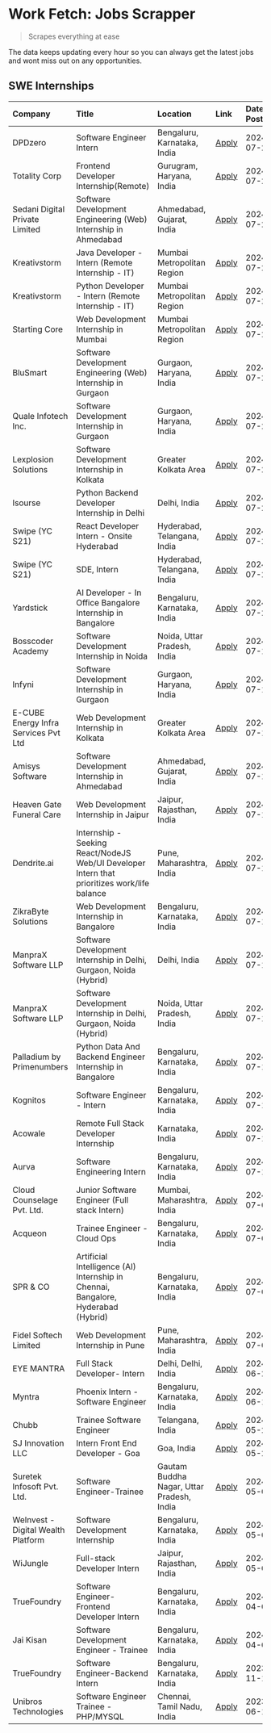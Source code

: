 # Work Fetch: Jobs Scrapper
> Scrapes everything at ease

The data keeps updating every hour so you can always get the latest jobs and wont miss out on any opportunities.

## SWE Internships
<!--START_SECTION:workfetch-->
| Company                              | Title                                                                                        | Location                                  | Link                                                                                                                                                                                                                                                                                                        | Date Posted   |
|:-------------------------------------|:---------------------------------------------------------------------------------------------|:------------------------------------------|:------------------------------------------------------------------------------------------------------------------------------------------------------------------------------------------------------------------------------------------------------------------------------------------------------------|:--------------|
| DPDzero                              | Software Engineer Intern                                                                     | Bengaluru, Karnataka, India               | [Apply](https://in.linkedin.com/jobs/view/software-engineer-intern-at-dpdzero-3984918371?position=40&pageNum=0&refId=Usm4EEB4qowvtOfY%2BcBp6A%3D%3D&trackingId=il50mv4v2Ez6VgJ%2FPNAorg%3D%3D&trk=public_jobs_jserp-result_search-card)                                                                     | 2024-07-26    |
| Totality Corp                        | Frontend Developer Internship(Remote)                                                        | Gurugram, Haryana, India                  | [Apply](https://in.linkedin.com/jobs/view/frontend-developer-internship-remote-at-totality-corp-3982253688?position=7&pageNum=0&refId=Usm4EEB4qowvtOfY%2BcBp6A%3D%3D&trackingId=A1WoYuegZavBUx6v8hhUwA%3D%3D&trk=public_jobs_jserp-result_search-card)                                                      | 2024-07-25    |
| Sedani Digital Private Limited       | Software Development Engineering (Web) Internship in Ahmedabad                               | Ahmedabad, Gujarat, India                 | [Apply](https://in.linkedin.com/jobs/view/software-development-engineering-web-internship-in-ahmedabad-at-sedani-digital-private-limited-3985017980?position=12&pageNum=0&refId=Usm4EEB4qowvtOfY%2BcBp6A%3D%3D&trackingId=ltrtNgWpc87mjoutGFWmkQ%3D%3D&trk=public_jobs_jserp-result_search-card)            | 2024-07-25    |
| Kreativstorm                         | Java Developer - Intern (Remote Internship - IT)                                             | Mumbai Metropolitan Region                | [Apply](https://in.linkedin.com/jobs/view/java-developer-intern-remote-internship-it-at-kreativstorm-3984337445?position=27&pageNum=0&refId=Usm4EEB4qowvtOfY%2BcBp6A%3D%3D&trackingId=f%2F1XiQA4AN33CYGpzQY0wg%3D%3D&trk=public_jobs_jserp-result_search-card)                                              | 2024-07-25    |
| Kreativstorm                         | Python Developer - Intern (Remote Internship - IT)                                           | Mumbai Metropolitan Region                | [Apply](https://in.linkedin.com/jobs/view/python-developer-intern-remote-internship-it-at-kreativstorm-3985007700?position=39&pageNum=0&refId=Usm4EEB4qowvtOfY%2BcBp6A%3D%3D&trackingId=qaWeOvb8Wb7flm0Gfvm5Dw%3D%3D&trk=public_jobs_jserp-result_search-card)                                              | 2024-07-25    |
| Starting Core                        | Web Development Internship in Mumbai                                                         | Mumbai Metropolitan Region                | [Apply](https://in.linkedin.com/jobs/view/web-development-internship-in-mumbai-at-starting-core-3981367557?position=13&pageNum=0&refId=Usm4EEB4qowvtOfY%2BcBp6A%3D%3D&trackingId=kffHyLMbkrinuKwuh53BoA%3D%3D&trk=public_jobs_jserp-result_search-card)                                                     | 2024-07-23    |
| BluSmart                             | Software Development Engineering (Web) Internship in Gurgaon                                 | Gurgaon, Haryana, India                   | [Apply](https://in.linkedin.com/jobs/view/software-development-engineering-web-internship-in-gurgaon-at-blusmart-3981371374?position=16&pageNum=0&refId=Usm4EEB4qowvtOfY%2BcBp6A%3D%3D&trackingId=E2DnKQ7gHyQiKxLVcfOAKA%3D%3D&trk=public_jobs_jserp-result_search-card)                                    | 2024-07-23    |
| Quale Infotech Inc.                  | Software Development Internship in Gurgaon                                                   | Gurgaon, Haryana, India                   | [Apply](https://in.linkedin.com/jobs/view/software-development-internship-in-gurgaon-at-quale-infotech-inc-3981372174?position=19&pageNum=0&refId=Usm4EEB4qowvtOfY%2BcBp6A%3D%3D&trackingId=SAtYI72GMwVZx4RU6QwT1A%3D%3D&trk=public_jobs_jserp-result_search-card)                                          | 2024-07-23    |
| Lexplosion Solutions                 | Software Development Internship in Kolkata                                                   | Greater Kolkata Area                      | [Apply](https://in.linkedin.com/jobs/view/software-development-internship-in-kolkata-at-lexplosion-solutions-3981366528?position=28&pageNum=0&refId=Usm4EEB4qowvtOfY%2BcBp6A%3D%3D&trackingId=iVluIOLi95x50MzWutSRcg%3D%3D&trk=public_jobs_jserp-result_search-card)                                        | 2024-07-23    |
| Isourse                              | Python Backend Developer Internship in Delhi                                                 | Delhi, India                              | [Apply](https://in.linkedin.com/jobs/view/python-backend-developer-internship-in-delhi-at-isourse-3981371334?position=29&pageNum=0&refId=Usm4EEB4qowvtOfY%2BcBp6A%3D%3D&trackingId=Cegp7YAuA37NZJhSnp7NJg%3D%3D&trk=public_jobs_jserp-result_search-card)                                                   | 2024-07-23    |
| Swipe (YC S21)                       | React Developer Intern - Onsite Hyderabad                                                    | Hyderabad, Telangana, India               | [Apply](https://in.linkedin.com/jobs/view/react-developer-intern-onsite-hyderabad-at-swipe-yc-s21-3981326010?position=42&pageNum=0&refId=Usm4EEB4qowvtOfY%2BcBp6A%3D%3D&trackingId=ZkUnMKP%2FLCAX6htJ9gKKCQ%3D%3D&trk=public_jobs_jserp-result_search-card)                                                 | 2024-07-23    |
| Swipe (YC S21)                       | SDE, Intern                                                                                  | Hyderabad, Telangana, India               | [Apply](https://in.linkedin.com/jobs/view/sde-intern-at-swipe-yc-s21-3980368092?position=35&pageNum=0&refId=Usm4EEB4qowvtOfY%2BcBp6A%3D%3D&trackingId=d1mX1acXlPQDpHplxWKPDA%3D%3D&trk=public_jobs_jserp-result_search-card)                                                                                | 2024-07-22    |
| Yardstick                            | AI Developer - In Office Bangalore Internship in Bangalore                                   | Bengaluru, Karnataka, India               | [Apply](https://in.linkedin.com/jobs/view/ai-developer-in-office-bangalore-internship-in-bangalore-at-yardstick-3981740317?position=45&pageNum=0&refId=Usm4EEB4qowvtOfY%2BcBp6A%3D%3D&trackingId=C%2F3F4N9zBdWys26lbcKr%2FA%3D%3D&trk=public_jobs_jserp-result_search-card)                                 | 2024-07-21    |
| Bosscoder Academy                    | Software Development Internship in Noida                                                     | Noida, Uttar Pradesh, India               | [Apply](https://in.linkedin.com/jobs/view/software-development-internship-in-noida-at-bosscoder-academy-3979668791?position=5&pageNum=0&refId=Usm4EEB4qowvtOfY%2BcBp6A%3D%3D&trackingId=I0Nu6bWpPm0btW0CPCoPyw%3D%3D&trk=public_jobs_jserp-result_search-card)                                              | 2024-07-18    |
| Infyni                               | Software Development Internship in Gurgaon                                                   | Gurgaon, Haryana, India                   | [Apply](https://in.linkedin.com/jobs/view/software-development-internship-in-gurgaon-at-infyni-3979668846?position=9&pageNum=0&refId=Usm4EEB4qowvtOfY%2BcBp6A%3D%3D&trackingId=ck6ZjXxJvKb3egVYIKDkHw%3D%3D&trk=public_jobs_jserp-result_search-card)                                                       | 2024-07-18    |
| E-CUBE Energy Infra Services Pvt Ltd | Web Development Internship in Kolkata                                                        | Greater Kolkata Area                      | [Apply](https://in.linkedin.com/jobs/view/web-development-internship-in-kolkata-at-e-cube-energy-infra-services-pvt-ltd-3979668815?position=14&pageNum=0&refId=Usm4EEB4qowvtOfY%2BcBp6A%3D%3D&trackingId=ApDkWMmcSGV4e0X9bNEmaA%3D%3D&trk=public_jobs_jserp-result_search-card)                             | 2024-07-18    |
| Amisys Software                      | Software Development Internship in Ahmedabad                                                 | Ahmedabad, Gujarat, India                 | [Apply](https://in.linkedin.com/jobs/view/software-development-internship-in-ahmedabad-at-amisys-software-3979670728?position=22&pageNum=0&refId=Usm4EEB4qowvtOfY%2BcBp6A%3D%3D&trackingId=aUv6DTsLNosMOLJRB0Cv%2Bw%3D%3D&trk=public_jobs_jserp-result_search-card)                                         | 2024-07-18    |
| Heaven Gate Funeral Care             | Web Development Internship in Jaipur                                                         | Jaipur, Rajasthan, India                  | [Apply](https://in.linkedin.com/jobs/view/web-development-internship-in-jaipur-at-heaven-gate-funeral-care-3979674387?position=36&pageNum=0&refId=Usm4EEB4qowvtOfY%2BcBp6A%3D%3D&trackingId=lXgCUhp5%2BpvqCvLwjLRmFw%3D%3D&trk=public_jobs_jserp-result_search-card)                                        | 2024-07-18    |
| Dendrite.ai                          | Internship - Seeking React/NodeJS Web/UI Developer Intern that prioritizes work/life balance | Pune, Maharashtra, India                  | [Apply](https://in.linkedin.com/jobs/view/internship-seeking-react-nodejs-web-ui-developer-intern-that-prioritizes-work-life-balance-at-dendrite-ai-3979104292?position=51&pageNum=0&refId=Usm4EEB4qowvtOfY%2BcBp6A%3D%3D&trackingId=ndgkT9L1p2p1Vn5mCs3RWQ%3D%3D&trk=public_jobs_jserp-result_search-card) | 2024-07-18    |
| ZikraByte Solutions                  | Web Development Internship in Bangalore                                                      | Bengaluru, Karnataka, India               | [Apply](https://in.linkedin.com/jobs/view/web-development-internship-in-bangalore-at-zikrabyte-solutions-3978596765?position=37&pageNum=0&refId=Usm4EEB4qowvtOfY%2BcBp6A%3D%3D&trackingId=NgcTUCirAWhxPc2XwuFMhw%3D%3D&trk=public_jobs_jserp-result_search-card)                                            | 2024-07-17    |
| ManpraX Software LLP                 | Software Development Internship in Delhi, Gurgaon, Noida (Hybrid)                            | Delhi, India                              | [Apply](https://in.linkedin.com/jobs/view/software-development-internship-in-delhi-gurgaon-noida-hybrid-at-manprax-software-llp-3975794558?position=17&pageNum=0&refId=Usm4EEB4qowvtOfY%2BcBp6A%3D%3D&trackingId=KYVxWUKDsttJHMHsaHeXww%3D%3D&trk=public_jobs_jserp-result_search-card)                     | 2024-07-13    |
| ManpraX Software LLP                 | Software Development Internship in Delhi, Gurgaon, Noida (Hybrid)                            | Noida, Uttar Pradesh, India               | [Apply](https://in.linkedin.com/jobs/view/software-development-internship-in-delhi-gurgaon-noida-hybrid-at-manprax-software-llp-3975797041?position=20&pageNum=0&refId=Usm4EEB4qowvtOfY%2BcBp6A%3D%3D&trackingId=NzvKNn9NUF9ItRoILFPvnQ%3D%3D&trk=public_jobs_jserp-result_search-card)                     | 2024-07-13    |
| Palladium by Primenumbers            | Python Data And Backend Engineer Internship in Bangalore                                     | Bengaluru, Karnataka, India               | [Apply](https://in.linkedin.com/jobs/view/python-data-and-backend-engineer-internship-in-bangalore-at-palladium-by-primenumbers-3975793410?position=56&pageNum=0&refId=Usm4EEB4qowvtOfY%2BcBp6A%3D%3D&trackingId=ZuBZsOszo8aA09mWRtWE4g%3D%3D&trk=public_jobs_jserp-result_search-card)                     | 2024-07-13    |
| Kognitos                             | Software Engineer - Intern                                                                   | Bengaluru, Karnataka, India               | [Apply](https://in.linkedin.com/jobs/view/software-engineer-intern-at-kognitos-3973566759?position=4&pageNum=0&refId=Usm4EEB4qowvtOfY%2BcBp6A%3D%3D&trackingId=HhQsec5%2FLJ8110kvtjvEwA%3D%3D&trk=public_jobs_jserp-result_search-card)                                                                     | 2024-07-11    |
| Acowale                              | Remote Full Stack Developer Internship                                                       | Karnataka, India                          | [Apply](https://in.linkedin.com/jobs/view/remote-full-stack-developer-internship-at-acowale-3971889398?position=11&pageNum=0&refId=Usm4EEB4qowvtOfY%2BcBp6A%3D%3D&trackingId=WPbfK8aatTw%2FPEVE7AyxiQ%3D%3D&trk=public_jobs_jserp-result_search-card)                                                       | 2024-07-10    |
| Aurva                                | Software Engineering Intern                                                                  | Bengaluru, Karnataka, India               | [Apply](https://in.linkedin.com/jobs/view/software-engineering-intern-at-aurva-3972234446?position=46&pageNum=0&refId=Usm4EEB4qowvtOfY%2BcBp6A%3D%3D&trackingId=joibB1LnKXCK67WxC2A%2BbA%3D%3D&trk=public_jobs_jserp-result_search-card)                                                                    | 2024-07-10    |
| Cloud Counselage Pvt. Ltd.           | Junior Software Engineer (Full stack Intern)                                                 | Mumbai, Maharashtra, India                | [Apply](https://in.linkedin.com/jobs/view/junior-software-engineer-full-stack-intern-at-cloud-counselage-pvt-ltd-3967725851?position=15&pageNum=0&refId=Usm4EEB4qowvtOfY%2BcBp6A%3D%3D&trackingId=vXi4bdxKgnTU4CKL5atSqw%3D%3D&trk=public_jobs_jserp-result_search-card)                                    | 2024-07-09    |
| Acqueon                              | Trainee Engineer - Cloud Ops                                                                 | Bengaluru, Karnataka, India               | [Apply](https://in.linkedin.com/jobs/view/trainee-engineer-cloud-ops-at-acqueon-3971538216?position=52&pageNum=0&refId=Usm4EEB4qowvtOfY%2BcBp6A%3D%3D&trackingId=VF7IOwDjmY9n8v6maSQEHA%3D%3D&trk=public_jobs_jserp-result_search-card)                                                                     | 2024-07-09    |
| SPR & CO                             | Artificial Intelligence (AI) Internship in Chennai, Bangalore, Hyderabad (Hybrid)            | Bengaluru, Karnataka, India               | [Apply](https://in.linkedin.com/jobs/view/artificial-intelligence-ai-internship-in-chennai-bangalore-hyderabad-hybrid-at-spr-co-3965687745?position=21&pageNum=0&refId=Usm4EEB4qowvtOfY%2BcBp6A%3D%3D&trackingId=hGb3REvC9mso1B%2B%2FcYHPpw%3D%3D&trk=public_jobs_jserp-result_search-card)                 | 2024-07-02    |
| Fidel Softech Limited                | Web Development Internship in Pune                                                           | Pune, Maharashtra, India                  | [Apply](https://in.linkedin.com/jobs/view/web-development-internship-in-pune-at-fidel-softech-limited-3965691167?position=24&pageNum=0&refId=Usm4EEB4qowvtOfY%2BcBp6A%3D%3D&trackingId=dPMIu9%2BArWW%2FBKKrrn%2BurQ%3D%3D&trk=public_jobs_jserp-result_search-card)                                         | 2024-07-02    |
| EYE MANTRA                           | Full Stack Developer- Intern                                                                 | Delhi, Delhi, India                       | [Apply](https://in.linkedin.com/jobs/view/full-stack-developer-intern-at-eye-mantra-3960988037?position=44&pageNum=0&refId=Usm4EEB4qowvtOfY%2BcBp6A%3D%3D&trackingId=Q%2Bv3ChKtLRjPnZoLzf3Lng%3D%3D&trk=public_jobs_jserp-result_search-card)                                                               | 2024-06-28    |
| Myntra                               | Phoenix Intern - Software Engineer                                                           | Bengaluru, Karnataka, India               | [Apply](https://in.linkedin.com/jobs/view/phoenix-intern-software-engineer-at-myntra-3947244832?position=33&pageNum=0&refId=Usm4EEB4qowvtOfY%2BcBp6A%3D%3D&trackingId=3I%2BxssJKV81oze8vWBGb9Q%3D%3D&trk=public_jobs_jserp-result_search-card)                                                              | 2024-06-12    |
| Chubb                                | Trainee Software Engineer                                                                    | Telangana, India                          | [Apply](https://in.linkedin.com/jobs/view/trainee-software-engineer-at-chubb-3955950075?position=25&pageNum=0&refId=Usm4EEB4qowvtOfY%2BcBp6A%3D%3D&trackingId=nxlLNCl5VSZ1tt%2BOaVKwuA%3D%3D&trk=public_jobs_jserp-result_search-card)                                                                      | 2024-05-27    |
| SJ Innovation LLC                    | Intern Front End Developer - Goa                                                             | Goa, India                                | [Apply](https://in.linkedin.com/jobs/view/intern-front-end-developer-goa-at-sj-innovation-llc-3931678611?position=6&pageNum=0&refId=Usm4EEB4qowvtOfY%2BcBp6A%3D%3D&trackingId=LD1Qaf7aWcD0D0KGtAvYfQ%3D%3D&trk=public_jobs_jserp-result_search-card)                                                        | 2024-05-24    |
| Suretek Infosoft Pvt. Ltd.           | Software Engineer-Trainee                                                                    | Gautam Buddha Nagar, Uttar Pradesh, India | [Apply](https://in.linkedin.com/jobs/view/software-engineer-trainee-at-suretek-infosoft-pvt-ltd-3916999948?position=31&pageNum=0&refId=Usm4EEB4qowvtOfY%2BcBp6A%3D%3D&trackingId=EneS1KvfGO20%2FCNqTq%2BAAg%3D%3D&trk=public_jobs_jserp-result_search-card)                                                 | 2024-05-04    |
| WeInvest - Digital Wealth Platform   | Software Development Internship                                                              | Bengaluru, Karnataka, India               | [Apply](https://in.linkedin.com/jobs/view/software-development-internship-at-weinvest-digital-wealth-platform-3912867225?position=2&pageNum=0&refId=Usm4EEB4qowvtOfY%2BcBp6A%3D%3D&trackingId=2%2BdGO23HDN3y7BdQt1K4lA%3D%3D&trk=public_jobs_jserp-result_search-card)                                      | 2024-05-01    |
| WiJungle                             | Full-stack Developer Intern                                                                  | Jaipur, Rajasthan, India                  | [Apply](https://in.linkedin.com/jobs/view/full-stack-developer-intern-at-wijungle-3912864543?position=57&pageNum=0&refId=Usm4EEB4qowvtOfY%2BcBp6A%3D%3D&trackingId=%2B2IZIQOWJm61OmmYMKmf%2Bw%3D%3D&trk=public_jobs_jserp-result_search-card)                                                               | 2024-05-01    |
| TrueFoundry                          | Software Engineer- Frontend Developer Intern                                                 | Bengaluru, Karnataka, India               | [Apply](https://in.linkedin.com/jobs/view/software-engineer-frontend-developer-intern-at-truefoundry-3887320206?position=23&pageNum=0&refId=Usm4EEB4qowvtOfY%2BcBp6A%3D%3D&trackingId=u%2BjMStrd6o7ZMSc0lz5FBg%3D%3D&trk=public_jobs_jserp-result_search-card)                                              | 2024-04-05    |
| Jai Kisan                            | Software Development Engineer - Trainee                                                      | Bengaluru, Karnataka, India               | [Apply](https://in.linkedin.com/jobs/view/software-development-engineer-trainee-at-jai-kisan-3913911193?position=26&pageNum=0&refId=Usm4EEB4qowvtOfY%2BcBp6A%3D%3D&trackingId=VeomdhUceUHASkeq0IQ7aA%3D%3D&trk=public_jobs_jserp-result_search-card)                                                        | 2024-04-04    |
| TrueFoundry                          | Software Engineer-Backend Intern                                                             | Bengaluru, Karnataka, India               | [Apply](https://in.linkedin.com/jobs/view/software-engineer-backend-intern-at-truefoundry-3779508170?position=38&pageNum=0&refId=Usm4EEB4qowvtOfY%2BcBp6A%3D%3D&trackingId=qis5dZ4PrftVQSiENODWrg%3D%3D&trk=public_jobs_jserp-result_search-card)                                                           | 2023-11-10    |
| Unibros Technologies                 | Software Engineer Trainee - PHP/MYSQL                                                        | Chennai, Tamil Nadu, India                | [Apply](https://in.linkedin.com/jobs/view/software-engineer-trainee-php-mysql-at-unibros-technologies-3656599241?position=47&pageNum=0&refId=Usm4EEB4qowvtOfY%2BcBp6A%3D%3D&trackingId=15L6tQAJmOEE8n7kDDhyEA%3D%3D&trk=public_jobs_jserp-result_search-card)                                               | 2023-06-12    |
<!--END_SECTION:workfetch-->
